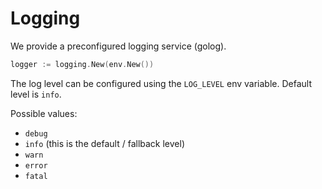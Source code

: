 # Logging

We provide a preconfigured logging service (golog).

```go
logger := logging.New(env.New())
```

The log level can be configured using the `LOG_LEVEL` env variable. Default level is `info`.

Possible values:

- `debug`
- `info` (this is the default / fallback level)
- `warn`
- `error`
- `fatal`
